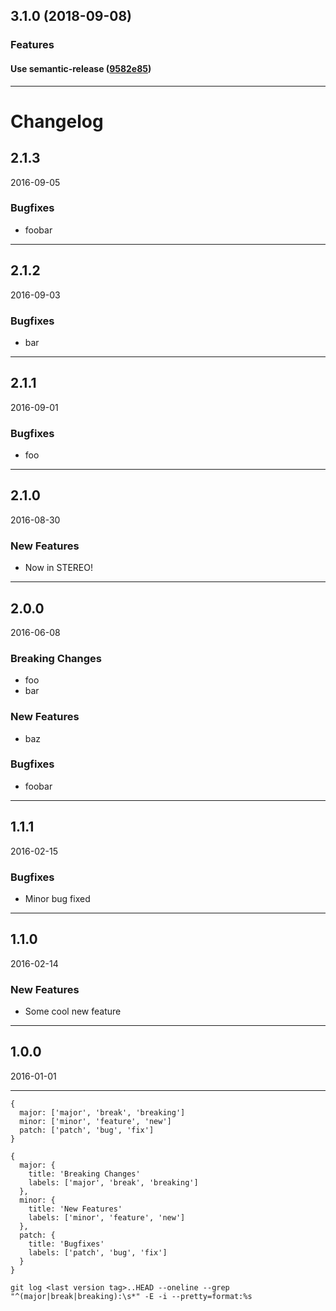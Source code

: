 ## 3.1.0 (2018-09-08)

### Features


#### Use semantic-release ([9582e85](https://github.com/sealsystems/node-request-service/commit/9582e85))



---

# Changelog

## <a name="2-1-3"></a>2.1.3

2016-09-05

### Bugfixes

- foobar

---

## <a name="2-1-2"></a>2.1.2

2016-09-03

### Bugfixes

- bar

---

## <a name="2-1-1"></a>2.1.1

2016-09-01

### Bugfixes

- foo

---

## <a name="2-1-0"></a>2.1.0

2016-08-30

### New Features

- Now in STEREO!

---

## <a name="2-0-0"></a>2.0.0

2016-06-08

### Breaking Changes

- foo
- bar

### New Features

- baz

### Bugfixes

- foobar

---

## <a name="1-1-1"></a>1.1.1

2016-02-15

### Bugfixes

- Minor bug fixed

---

## <a name="1-1-0"></a>1.1.0

2016-02-14

### New Features

- Some cool new feature

---

## <a name="1-0-0"></a>1.0.0

2016-01-01

---

```
{
  major: ['major', 'break', 'breaking']
  minor: ['minor', 'feature', 'new']
  patch: ['patch', 'bug', 'fix']
}

{
  major: {
    title: 'Breaking Changes'
    labels: ['major', 'break', 'breaking']
  },
  minor: {
    title: 'New Features'
    labels: ['minor', 'feature', 'new']
  },
  patch: {
    title: 'Bugfixes'
    labels: ['patch', 'bug', 'fix']
  }
}

git log <last version tag>..HEAD --oneline --grep "^(major|break|breaking):\s*" -E -i --pretty=format:%s
```
